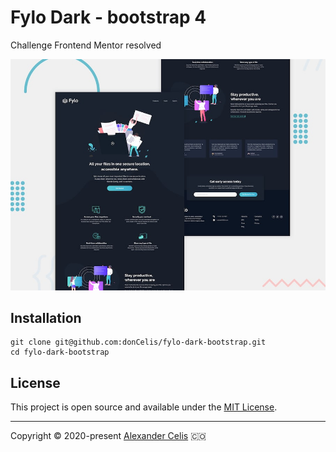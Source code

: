 # Fylo Dark - bootstrap 4
 
Challenge Frontend Mentor resolved

![REST Countries API with color theme switcher](design/desktop-preview.jpg "desktop-preview")

## Installation

```
git clone git@github.com:donCelis/fylo-dark-bootstrap.git
cd fylo-dark-bootstrap
```

## License

This project is open source and available under the [MIT License](LICENSE).
___
 
Copyright © 2020-present [Alexander Celis](https://github.com/donCelis) 🇨🇴
